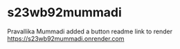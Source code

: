 # s23wb92mummadi
Pravallika Mummadi added a button readme
link to render https://s23wb92mummadi.onrender.com
